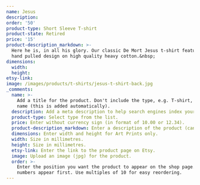 ```yaml
---
name: Jesus
description:
order: '50'
product-type: Short Sleeve T-shirt
product-state: Retired
price: '15'
product-description_markdown: >-
  Here he is, in all his glory. Our classic De Mort Jesus t-shirt featuring a
  hand pulled design on high quality heavy cotton.&nbsp;
dimensions:
  width:
  height:
etsy-link:
image: /images/products/t-shirts/jesus-t-shirt-back.jpg
_comments:
  name: >-
    Add a title for the product. Don't include the type, e.g. T-shirt, in the
    name (this is added automatically).
  description: Add a meta description to help search engines index your product. 
  product-type: Select type from the list.
  price: Enter without currency sign (in format of 10.00 or 12.34).
  product-description_markdown: Enter a description of the product (can copy across from Etsy).
  dimensions: Enter width and height for Art Prints only.
  width: Size in millimetres.
  height: Size in millimetres.
  etsy-link: Enter the link to the product page on Etsy.
  image: Upload an image (jpg) for the product.
  order: >-
    Enter the position you want the product to appear on the shop page. Lower
    numbers appear first. Use multiples of 10 for easy reordering.
---
```

